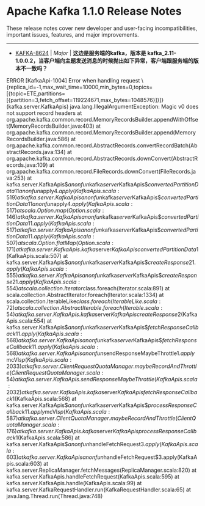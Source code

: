 
<!---
# Licensed to the Apache Software Foundation (ASF) under one
# or more contributor license agreements.  See the NOTICE file
# distributed with this work for additional information
# regarding copyright ownership.  The ASF licenses this file
# to you under the Apache License, Version 2.0 (the
# "License"); you may not use this file except in compliance
# with the License.  You may obtain a copy of the License at
#
#     http://www.apache.org/licenses/LICENSE-2.0
#
# Unless required by applicable law or agreed to in writing, software
# distributed under the License is distributed on an "AS IS" BASIS,
# WITHOUT WARRANTIES OR CONDITIONS OF ANY KIND, either express or implied.
# See the License for the specific language governing permissions and
# limitations under the License.
-->
# Apache Kafka  1.1.0 Release Notes

These release notes cover new developer and user-facing incompatibilities, important issues, features, and major improvements.


---

* [KAFKA-8624](https://issues.apache.org/jira/browse/KAFKA-8624) | *Major* | **这边是服务端的kafka，版本是 kafka\_2.11-1.0.0.2，当客户端向主题发送消息的时候抛出如下异常，客户端跟服务端的版本不一致吗？**

ERROR [KafkaApi-1004] Error when handling request \\{replica\_id=-1,max\_wait\_time=10000,min\_bytes=0,topics=[{topic=ETE,partitions=[{partition=3,fetch\_offset=119224671,max\_bytes=1048576}]}]} (kafka.server.KafkaApis)
java.lang.IllegalArgumentException: Magic v0 does not support record headers
 at org.apache.kafka.common.record.MemoryRecordsBuilder.appendWithOffset(MemoryRecordsBuilder.java:403)
 at org.apache.kafka.common.record.MemoryRecordsBuilder.append(MemoryRecordsBuilder.java:586)
 at org.apache.kafka.common.record.AbstractRecords.convertRecordBatch(AbstractRecords.java:134)
 at org.apache.kafka.common.record.AbstractRecords.downConvert(AbstractRecords.java:109)
 at org.apache.kafka.common.record.FileRecords.downConvert(FileRecords.java:253)
 at kafka.server.KafkaApis$$anonfun$kafka$server$KafkaApis$$convertedPartitionData$1$1$$anonfun$apply$4.apply(KafkaApis.scala:519)
 at kafka.server.KafkaApis$$anonfun$kafka$server$KafkaApis$$convertedPartitionData$1$1$$anonfun$apply$4.apply(KafkaApis.scala:517)
 at scala.Option.map(Option.scala:146)
 at kafka.server.KafkaApis$$anonfun$kafka$server$KafkaApis$$convertedPartitionData$1$1.apply(KafkaApis.scala:517)
 at kafka.server.KafkaApis$$anonfun$kafka$server$KafkaApis$$convertedPartitionData$1$1.apply(KafkaApis.scala:507)
 at scala.Option.flatMap(Option.scala:171)
 at kafka.server.KafkaApis.kafka$server$KafkaApis$$convertedPartitionData$1(KafkaApis.scala:507)
 at kafka.server.KafkaApis$$anonfun$kafka$server$KafkaApis$$createResponse$2$1.apply(KafkaApis.scala:555)
 at kafka.server.KafkaApis$$anonfun$kafka$server$KafkaApis$$createResponse$2$1.apply(KafkaApis.scala:554)
 at scala.collection.Iterator$class.foreach(Iterator.scala:891)
 at scala.collection.AbstractIterator.foreach(Iterator.scala:1334)
 at scala.collection.IterableLike$class.foreach(IterableLike.scala:72)
 at scala.collection.AbstractIterable.foreach(Iterable.scala:54)
 at kafka.server.KafkaApis.kafka$server$KafkaApis$$createResponse$2(KafkaApis.scala:554)
 at kafka.server.KafkaApis$$anonfun$kafka$server$KafkaApis$$fetchResponseCallback$1$1.apply(KafkaApis.scala:568)
 at kafka.server.KafkaApis$$anonfun$kafka$server$KafkaApis$$fetchResponseCallback$1$1.apply(KafkaApis.scala:568)
 at kafka.server.KafkaApis$$anonfun$sendResponseMaybeThrottle$1.apply$mcVI$sp(KafkaApis.scala:2033)
 at kafka.server.ClientRequestQuotaManager.maybeRecordAndThrottle(ClientRequestQuotaManager.scala:54)
 at kafka.server.KafkaApis.sendResponseMaybeThrottle(KafkaApis.scala:2032)
 at kafka.server.KafkaApis.kafka$server$KafkaApis$$fetchResponseCallback$1(KafkaApis.scala:568)
 at kafka.server.KafkaApis$$anonfun$kafka$server$KafkaApis$$processResponseCallback$1$1.apply$mcVI$sp(KafkaApis.scala:587)
 at kafka.server.ClientQuotaManager.maybeRecordAndThrottle(ClientQuotaManager.scala:176)
 at kafka.server.KafkaApis.kafka$server$KafkaApis$$processResponseCallback$1(KafkaApis.scala:586)
 at kafka.server.KafkaApis$$anonfun$handleFetchRequest$3.apply(KafkaApis.scala:603)
 at kafka.server.KafkaApis$$anonfun$handleFetchRequest$3.apply(KafkaApis.scala:603)
 at kafka.server.ReplicaManager.fetchMessages(ReplicaManager.scala:820)
 at kafka.server.KafkaApis.handleFetchRequest(KafkaApis.scala:595)
 at kafka.server.KafkaApis.handle(KafkaApis.scala:99)
 at kafka.server.KafkaRequestHandler.run(KafkaRequestHandler.scala:65)
 at java.lang.Thread.run(Thread.java:748)



